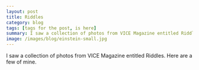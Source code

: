 ```yaml
---
layout: post
title: Riddles
category: blog
tags: [tags for the post, is here]
summary: I saw a collection of photos from VICE Magazine entitled Riddles. Here are a few of mine.
image: /images/blog/einstein-small.jpg
---
```


I saw a collection of photos from VICE Magazine entitled Riddles. Here are a few of mine.
